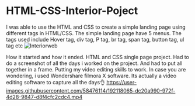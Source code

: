 # HTML-CSS-Interior-Poject
I was able to use the HTML and CSS to create a simple landing page using different tags in HTML/CSS. 
The simple landing page have 5 menus. 
The tags used include Hover tag, div tag, P tag, br tag, span tag, button tag, ul tag etc
![Interiorweb](https://user-images.githubusercontent.com/58476114/192095985-6a076b69-4fca-4f8d-aff9-49b2e48c1e21.PNG)


How it started and how it ended. HTML and CSS single page project. Had to do a screenshot of all the days i worked on the project. And had to put all together in a frame. Putting my video editing skills to work. In case you are wondering, i used Wondershare filmora X software. Its actually a video editing software to capture all the days👌
https://user-images.githubusercontent.com/58476114/192118065-dc20a990-972f-4d28-9847-d8f4cfc2cdc4.mp4

